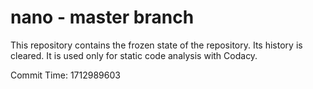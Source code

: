 # nano - master branch

This repository contains the frozen state of the repository.
Its history is cleared. It is used only for static code
analysis with Codacy.

Commit Time: 1712989603
